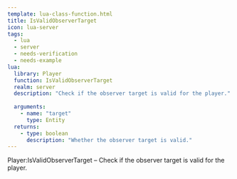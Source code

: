 ```yaml
---
template: lua-class-function.html
title: IsValidObserverTarget
icon: lua-server
tags:
  - lua
  - server
  - needs-verification
  - needs-example
lua:
  library: Player
  function: IsValidObserverTarget
  realm: server
  description: "Check if the observer target is valid for the player."
  
  arguments:
    - name: "target"
      type: Entity
  returns:
    - type: boolean
      description: "Whether the observer target is valid."
---
```


<div class="lua__search__keywords">
Player:IsValidObserverTarget &#x2013; Check if the observer target is valid for the player.
</div>
